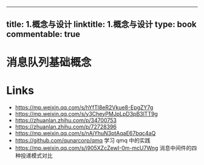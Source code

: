 
---
title: 1.概念与设计
linktitle: 1.概念与设计
type: book
commentable: true
---

# 消息队列基础概念

# Links

- https://mp.weixin.qq.com/s/hYfTl8eR2Vkue8-EpgZY7g
- https://mp.weixin.qq.com/s/y3CheyPMJpLpD3pB3lTT9g
- https://zhuanlan.zhihu.com/p/34700753
- https://zhuanlan.zhihu.com/p/72728396
- https://mp.weixin.qq.com/s/nAjYhuN3ptAqaE67bqc4aQ
- https://github.com/qunarcorp/qmq 学习 qmq 中的实践
- https://mp.weixin.qq.com/s/j905XZcZewI-0m-mcU7Wng 消息中间件的四种投递模式对比

    